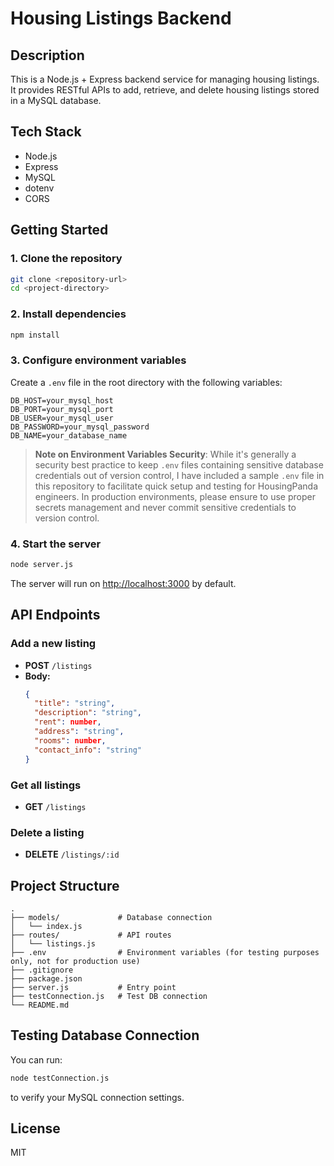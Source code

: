 # Housing Listings Backend

## Description
This is a Node.js + Express backend service for managing housing listings. It provides RESTful APIs to add, retrieve, and delete housing listings stored in a MySQL database.

## Tech Stack
- Node.js
- Express
- MySQL
- dotenv 
- CORS

## Getting Started

### 1. Clone the repository
```bash
git clone <repository-url>
cd <project-directory>
```

### 2. Install dependencies
```bash
npm install
```

### 3. Configure environment variables
Create a `.env` file in the root directory with the following variables:

```
DB_HOST=your_mysql_host
DB_PORT=your_mysql_port
DB_USER=your_mysql_user
DB_PASSWORD=your_mysql_password
DB_NAME=your_database_name
```

> **Note on Environment Variables Security**: 
> While it's generally a security best practice to keep `.env` files containing sensitive database credentials out of version control, I have included a sample `.env` file in this repository to facilitate quick setup and testing for HousingPanda engineers. In production environments, please ensure to use proper secrets management and never commit sensitive credentials to version control.

### 4. Start the server
```bash
node server.js
```
The server will run on [http://localhost:3000](http://localhost:3000) by default.

## API Endpoints

### Add a new listing
- **POST** `/listings`
- **Body:**  
  ```json
  {
    "title": "string",
    "description": "string",
    "rent": number,
    "address": "string",
    "rooms": number,
    "contact_info": "string"
  }
  ```

### Get all listings
- **GET** `/listings`

### Delete a listing
- **DELETE** `/listings/:id`

## Project Structure

```
.
├── models/             # Database connection
│   └── index.js
├── routes/             # API routes
│   └── listings.js
├── .env                # Environment variables (for testing purposes only, not for production use)
├── .gitignore
├── package.json
├── server.js           # Entry point
├── testConnection.js   # Test DB connection
└── README.md
```

## Testing Database Connection
You can run:
```bash
node testConnection.js
```
to verify your MySQL connection settings.

## License
MIT